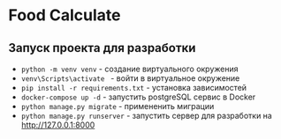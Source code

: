 # Food Calculate

## Запуск проекта для разработки

- `python -m venv venv` - создание виртуального окружения
- `venv\Scripts\activate ` - войти в виртуальное окружение
- `pip install -r requirements.txt` - установка зависимостей
- `docker-compose up -d` - запустить postgreSQL сервис в Docker
- `python manage.py migrate` - примененить миграции
- `python manage.py runserver` - запустить сервер для разработки на http://127.0.0.1:8000